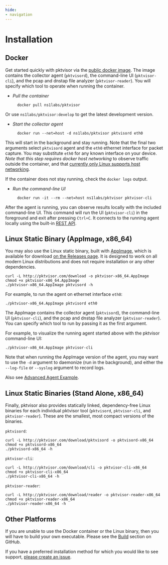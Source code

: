 ```yaml
---
hide:
- navigation
---
```


# Installation

## Docker

Get started quickly with pktvisor via the [public docker image](https://hub.docker.com/r/ns1labs/pktvisor). The image contains the collector agent (`pktvisord`), the command-line UI (`pktvisor-cli`), and the pcap and dnstap file analyzer (`pktvisor-reader`). You will specify which tool to operate when running the container.

- *Pull the container*


        docker pull ns1labs/pktvisor
 

Or use `ns1labs/pktvisor:develop` to get the latest development version.

- *Start the collector agent*


        docker run --net=host -d ns1labs/pktvisor pktvisord eth0

This will start in the background and stay running. Note that the final two arguments select `pktvisord` agent and the `eth0` ethernet interface for packet capture. You may substitute `eth0` for any known interface on your device. _Note that this step requires docker host networking_ to observe traffic outside the container, and that [currently only Linux supports host networking](https://docs.docker.com/network/host/).

 If the container does not stay running, check the `docker logs` output.

- *Run the command-line UI*


        docker run -it --rm --net=host ns1labs/pktvisor pktvisor-cli

After the agent is running, you can observe results locally with the included command-line UI. This command will run the UI (`pktvisor-cli`) in the foreground and exit after pressing `Ctrl+C`. It connects to the running agent locally using the built-in [REST API](https://app.swaggerhub.com/apis/ns1labs/pktvisor/3.0.0-oas3).

## Linux Static Binary (AppImage, x86_64)

You may also use the Linux static binary, built with [AppImage](https://appimage.org/), which is available for download [on the Releases page](https://github.com/ns1labs/pktvisor/releases). It is designed to work on all modern Linux distributions and does not require installation or any other dependencies.

```shell
curl -L http://pktvisor.com/download -o pktvisor-x86_64.AppImage
chmod +x pktvisor-x86_64.AppImage
./pktvisor-x86_64.AppImage pktvisord -h
```

For example, to run the agent on ethernet interface `eth0`:

```
./pktvisor-x86_64.AppImage pktvisord eth0
```

The AppImage contains the collector agent (`pktvisord`), the command-line UI (`pktvisor-cli`), and the pcap and dnstap file analyzer (`pktvisor-reader`). You can specify which tool to run by passing it as the first argument.

For example, to visualize the running agent started above with the pktvisor command-line UI:

```shell
./pktvisor-x86_64.AppImage pktvisor-cli
```

Note that when running the AppImage version of the agent, you may want to use the `-d` argument to daemonize (run in the background), and either the `--log-file` or `--syslog` argument to record logs.

Also see [Advanced Agent Example](https://pktvisor.dev/docs/#advanced-agent-example).

## Linux Static Binaries (Stand Alone, x86_64)
Finally, pktvisor also provides statically linked, dependency-free Linux binaries for each individual pktvisor tool (`pktvisord`, `pktvisor-cli`, and `pktvisor-reader`). These are the smallest, most compact versions of the binaries.

`pktvisord`:
```shell
curl -L http://pktvisor.com/download/pktvisord -o pktvisord-x86_64
chmod +x pktvisord-x86_64
./pktvisord-x86_64 -h
```

`pktvisor-cli`:
```shell
curl -L http://pktvisor.com/download/cli -o pktvisor-cli-x86_64
chmod +x pktvisor-cli-x86_64
./pktvisor-cli-x86_64 -h
```

`pktvisor-reader`:
```shell
curl -L http://pktvisor.com/download/reader -o pktvisor-reader-x86_64
chmod +x pktvisor-reader-x86_64
./pktvisor-reader-x86_64 -h
```


## Other Platforms

If you are unable to use the Docker container or the Linux binary, then you will have to build your own executable. Please see the [Build](https://github.com/ns1labs/pktvisor#build) section on GitHub.

If you have a preferred installation method for which you would like to see support, [please create an issue](https://github.com/ns1/pktvisor/issues/new).

